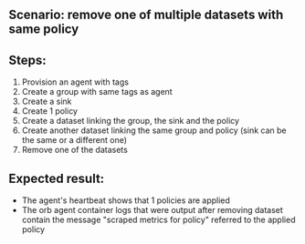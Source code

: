 ## Scenario: remove one of multiple datasets with same policy

Steps:
-  
1. Provision an agent with tags
2. Create a group with same tags as agent
3. Create a sink
4. Create 1 policy
5. Create a dataset linking the group, the sink and the policy
6. Create another dataset linking the same group and policy (sink can be the same or a different one)
7. Remove one of the datasets

Expected result:
-
- The agent's heartbeat shows that 1 policies are applied
- The orb agent container logs that were output after removing dataset contain the message "scraped metrics for policy" referred to the applied policy
